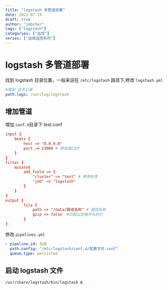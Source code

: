 ```yaml
---
title: "logstash 多管道部署"
date: 2022-07-19
draft: true
author: "jobcher"
tags: ["logstash"]
categories: ["监控"]
series: ["运维监控系列"]
---
```


# logstash 多管道部署

找到 logstash 目录位置，一般来说在 `/etc/logstash` 路径下,修改 `logstash.yml`

```yaml
#增加 日志记录
path.logs: /var/log/logstash
```

## 增加管道

增加 `conf.d`目录下 test.conf

```conf
input {
    beats {
        host => "0.0.0.0"
        port => 23000 # 修改端口IP
    }
}
filter {
    mutate{
        add_field => {
            "cluster" => "test" # 修改标签
            "job" => "logstash"
        }
    }
}
output {
        file {
            path => "/data/路径名称" # 路径名称
            gzip => false  #匹配以空格开头的行
        }
}

```

修改 `pipelines.yml`

```yml
- pipeline.id: 名称
  path.config: "/etc/logstash/conf.d/配置文件.conf"
  queue.type: persisted
```

## 启动 logstash 文件

```sh
/usr/share/logstash/bin/logstash &
```

